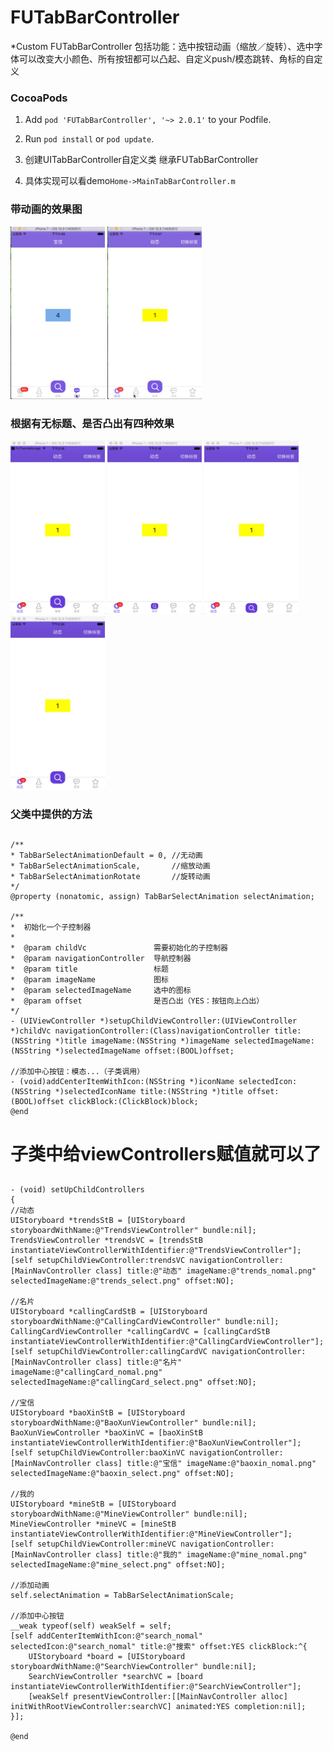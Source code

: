 # FUTabBarController
*Custom FUTabBarController
包括功能：选中按钮动画（缩放／旋转）、选中字体可以改变大小颜色、所有按钮都可以凸起、自定义push/模态跳转、角标的自定义


### CocoaPods

  1. Add `pod 'FUTabBarController', '~> 2.0.1'` to your Podfile.

  2. Run `pod install` or `pod update`.

  3. 创建UITabBarController自定义类 继承FUTabBarController
  4. 具体实现可以看demo`Home->MainTabBarController.m`
  

### 带动画的效果图
<img src="https://github.com/FuJunZhi/FUResources/blob/master/Images/FUTabar.gif" width="30%" height="30%">
<img src="https://github.com/FuJunZhi/FUResources/blob/master/Images/FUTabar1.gif" width="30%" height="30%">

### 根据有无标题、是否凸出有四种效果
<img src="https://github.com/FuJunZhi/FUResources/blob/master/Images/FUTabar2.png" width="30%" height="30%">
<img src="https://github.com/FuJunZhi/FUResources/blob/master/Images/FUTabar3.png" width="30%" height="30%">
<img src="https://github.com/FuJunZhi/FUResources/blob/master/Images/FUTabar4.png" width="30%" height="30%">
<img src="https://github.com/FuJunZhi/FUResources/blob/master/Images/FUTabar5.png" width="30%" height="30%">


### 父类中提供的方法
## <a id="initialize"></a>
```objc
/**
* TabBarSelectAnimationDefault = 0, //无动画
* TabBarSelectAnimationScale,       //缩放动画
* TabBarSelectAnimationRotate       //旋转动画 
*/
@property (nonatomic, assign) TabBarSelectAnimation selectAnimation;

/**
*  初始化一个子控制器
*
*  @param childVc               需要初始化的子控制器
*  @param navigationController  导航控制器
*  @param title                 标题
*  @param imageName             图标
*  @param selectedImageName     选中的图标
*  @param offset                是否凸出（YES：按钮向上凸出）
*/
- (UIViewController *)setupChildViewController:(UIViewController *)childVc navigationController:(Class)navigationController title:(NSString *)title imageName:(NSString *)imageName selectedImageName:(NSString *)selectedImageName offset:(BOOL)offset;

//添加中心按钮：模态...（子类调用）
- (void)addCenterItemWithIcon:(NSString *)iconName selectedIcon:(NSString *)selectedIconName title:(NSString *)title offset:(BOOL)offset clickBlock:(ClickBlock)block;
@end
```


# 子类中给viewControllers赋值就可以了
## <a id="setup"></a>
```objc
- (void) setUpChildControllers
{
//动态
UIStoryboard *trendsStB = [UIStoryboard storyboardWithName:@"TrendsViewController" bundle:nil];
TrendsViewController *trendsVC = [trendsStB instantiateViewControllerWithIdentifier:@"TrendsViewController"];
[self setupChildViewController:trendsVC navigationController:[MainNavController class] title:@"动态" imageName:@"trends_nomal.png" selectedImageName:@"trends_select.png" offset:NO];

//名片
UIStoryboard *callingCardStB = [UIStoryboard storyboardWithName:@"CallingCardViewController" bundle:nil];
CallingCardViewController *callingCardVC = [callingCardStB instantiateViewControllerWithIdentifier:@"CallingCardViewController"];
[self setupChildViewController:callingCardVC navigationController:[MainNavController class] title:@"名片" imageName:@"callingCard_nomal.png" selectedImageName:@"callingCard_select.png" offset:NO];

//宝信
UIStoryboard *baoXinStB = [UIStoryboard storyboardWithName:@"BaoXunViewController" bundle:nil];
BaoXunViewController *baoXinVC = [baoXinStB instantiateViewControllerWithIdentifier:@"BaoXunViewController"];
[self setupChildViewController:baoXinVC navigationController:[MainNavController class] title:@"宝信" imageName:@"baoxin_nomal.png" selectedImageName:@"baoxin_select.png" offset:NO];

//我的
UIStoryboard *mineStB = [UIStoryboard storyboardWithName:@"MineViewController" bundle:nil];
MineViewController *mineVC = [mineStB instantiateViewControllerWithIdentifier:@"MineViewController"];
[self setupChildViewController:mineVC navigationController:[MainNavController class] title:@"我的" imageName:@"mine_nomal.png" selectedImageName:@"mine_select.png" offset:NO];

//添加动画
self.selectAnimation = TabBarSelectAnimationScale;

//添加中心按钮
__weak typeof(self) weakSelf = self;
[self addCenterItemWithIcon:@"search_nomal" selectedIcon:@"search_nomal" title:@"搜索" offset:YES clickBlock:^{
    UIStoryboard *board = [UIStoryboard storyboardWithName:@"SearchViewController" bundle:nil];
    SearchViewController *searchVC = [board instantiateViewControllerWithIdentifier:@"SearchViewController"];
    [weakSelf presentViewController:[[MainNavController alloc] initWithRootViewController:searchVC] animated:YES completion:nil];
}];

@end
```

